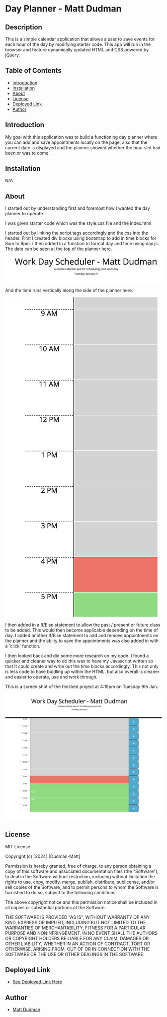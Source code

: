 # Day Planner - Matt Dudman

## Description
This is a simple calendar application that allows a user to save events for each hour of the day by modifying starter code. This app will run in the browser and feature dynamically updated HTML and CSS powered by jQuery.
## Table of Contents

- [Introduction](#introduction)
- [Installation](#installation)
- [About](#about)
- [License](#license)
- [Deployed Link](#deployed-link)
- [Author](#author)


## Introduction

My goal with this application was to build a functioning day planner where you can add and save appointments locally on the page, also that the current date is displayed and the planner showed whether the hour slot had been or was to come. 

## Installation 

N/A

## About

I started out by understanding first and foremost how I wanted the day planner to operate. 

I was given starter code which was the style.css file and the index.html. 

I started out by linking the script tags accordingly and the css into the header. First I created div blocks using bootstrap to add in time blocks for 8am to 8pm. I then added in a function to format day and time using day.js. The date can be seen at the top of the planner here. ![Alt text](<Assets/Images/Screenshot 2024-01-09 at 16.14.34.png>)

And the time runs vertically along the side of the planner here. 

![Alt text](<Assets/Images/Screenshot 2024-01-09 at 16.14.42.png>)

I then added in a If/Else statement to allow the past / present or future class to be added. This would then become applicable depending on the time of day. I added another If/Else statement to add and remove appointments on the planner and the ablity to save the appointments was also added in with a 'click' function. 

I then looked back and did some more research on my code. I found a quicker and cleaner way to do this was to have my Javascript written so that It could create and write out the time blocks accordingly. This not only is less code to have buidling up within the HTML, but also overall is cleaner and easier to operate, use and work through. 

This is a screen shot of the finished project at 4:19pm on Tuesday 9th Jan. 

![Alt text](<Assets/Images/Screenshot 2024-01-09 at 16.20.26.png>)

## License

MIT License

Copyright (c) [2024] [Dudman-Matt]

Permission is hereby granted, free of charge, to any person obtaining a copy of this software and associated documentation files (the "Software"), to deal in the Software without restriction, including without limitation the rights to use, copy, modify, merge, publish, distribute, sublicense, and/or sell copies of the Software, and to permit persons to whom the Software is furnished to do so, subject to the following conditions:

The above copyright notice and this permission notice shall be included in all copies or substantial portions of the Software.

THE SOFTWARE IS PROVIDED "AS IS", WITHOUT WARRANTY OF ANY KIND, EXPRESS OR IMPLIED, INCLUDING BUT NOT LIMITED TO THE WARRANTIES OF MERCHANTABILITY, FITNESS FOR A PARTICULAR PURPOSE AND NONINFRINGEMENT. IN NO EVENT SHALL THE AUTHORS OR COPYRIGHT HOLDERS BE LIABLE FOR ANY CLAIM, DAMAGES OR OTHER LIABILITY, WHETHER IN AN ACTION OF CONTRACT, TORT OR OTHERWISE, ARISING FROM, OUT OF OR IN CONNECTION WITH THE SOFTWARE OR THE USE OR OTHER DEALINGS IN THE SOFTWARE.

## Deployed Link
 * [See Deployed Link Here](https://atypicalbitter.github.io/Code-Quiz-MD/)

## Author
 * [Matt Dudman](https://github.com/atypicalbitter)